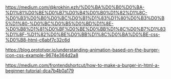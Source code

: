 #  

https://medium.com/@krokhin.ezh/%D0%BA%D0%B0%D0%BA-%D1%81%D0%BE%D0%B7%D0%B4%D0%B0%D1%82%D1%8C-%D0%B3%D0%B0%D0%BC%D0%B1%D1%83%D1%80%D0%B3%D0%B5%D1%80-%D0%BC%D0%B5%D0%BD%D1%8E-%D0%B8%D1%81%D0%BF%D0%BE%D0%BB%D1%8C%D0%B7%D1%83%D1%8F-%D1%82%D0%BE%D0%BB%D1%8C%D0%BA%D0%BE-css-%D0%B8-html-c6abf7c32c6d

https://blog.prototypr.io/understanding-animation-based-on-the-burger-icon-css-example-9674e364d2a8

https://medium.com/frontendshortcut/how-to-make-a-burger-in-html-a-beginner-tutorial-dca7b4b0a179